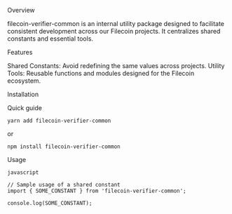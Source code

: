 Overview

filecoin-verifier-common is an internal utility package designed to facilitate consistent development across our Filecoin projects. It centralizes shared constants and essential tools.

Features

Shared Constants: Avoid redefining the same values across projects.
Utility Tools: Reusable functions and modules designed for the Filecoin ecosystem.

Installation

Quick guide

```
yarn add filecoin-verifier-common
```
or

```
npm install filecoin-verifier-common
```
Usage

```
javascript

// Sample usage of a shared constant
import { SOME_CONSTANT } from 'filecoin-verifier-common';

console.log(SOME_CONSTANT);
```